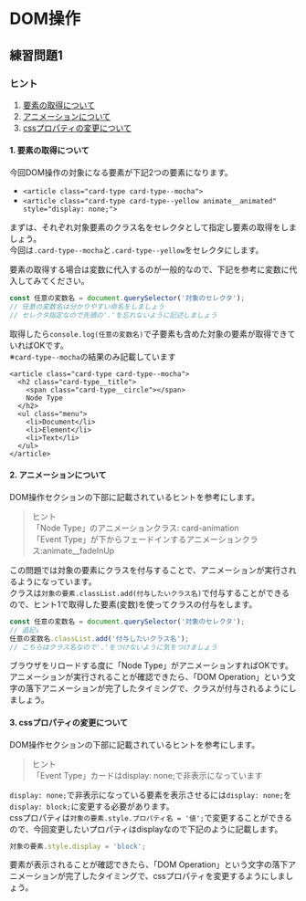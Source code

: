 # DOM操作

## 練習問題1

### ヒント

1. [要素の取得について](#1-要素の取得について)
2. [アニメーションについて](#2-アニメーションについて)
3. [cssプロパティの変更について](#3-cssプロパティの変更について)

#### 1. 要素の取得について

今回DOM操作の対象になる要素が下記2つの要素になります。
- `<article class="card-type card-type--mocha">`
- `<article class="card-type card-type--yellow animate__animated" style="display: none;">`  

まずは、それぞれ対象要素のクラス名をセレクタとして指定し要素の取得をしましょう。  
今回は`.card-type--mocha`と`.card-type--yellow`をセレクタにします。  

要素の取得する場合は変数に代入するのが一般的なので、下記を参考に変数に代入してみてください。  
```javascript
const 任意の変数名 = document.querySelector('対象のセレクタ');
// 任意の変数名は分かりやすい命名をしましょう
// セレクタ指定なので先頭の'.'を忘れないように記述しましょう
```

取得したら`console.log(任意の変数名)`で子要素も含めた対象の要素が取得できていればOKです。  
※`card-type--mocha`の結果のみ記載しています

```
<article class="card-type card-type--mocha">
  <h2 class="card-type__title">
    <span class="card-type__circle"></span>
    Node Type
  </h2>
  <ul class="menu">
    <li>Document</li>
    <li>Element</li>
    <li>Text</li>
  </ul>
</article>
```

#### 2. アニメーションについて
DOM操作セクションの下部に記載されているヒントを参考にします。
> ヒント  
「Node Type」のアニメーションクラス: card-animation  
「Event Type」が下からフェードインするアニメーションクラス:animate__fadeInUp  

この問題では対象の要素にクラスを付与することで、アニメーションが実行されるようになっています。  
クラスは`対象の要素.classList.add(付与したいクラス名)`で付与することができるので、ヒント1で取得した要素(変数)を使ってクラスの付与をします。

```javascript
const 任意の変数名 = document.querySelector('対象のセレクタ');
// 追記↓
任意の変数名.classList.add('付与したいクラス名');
// こちらはクラス名なので'.'をつけないように気をつけましょう
```

ブラウザをリロードする度に「Node Type」がアニメーションすればOKです。  
アニメーションが実行されることが確認できたら、「DOM Operation」という文字の落下アニメーションが完了したタイミングで、クラスが付与されるようにしましょう。  

#### 3. cssプロパティの変更について
DOM操作セクションの下部に記載されているヒントを参考にします。
> ヒント  
「Event Type」カードはdisplay: none;で非表示になっています

`display: none;`で非表示になっている要素を表示させるには`display: none;`を`display: block;`に変更する必要があります。  
cssプロパティは`対象の要素.style.プロパティ名 = '値';`で変更することができるので、今回変更したいプロパティはdisplayなので下記のように記載します。  
```javascript
対象の要素.style.display = 'block';
```
要素が表示されることが確認できたら、「DOM Operation」という文字の落下アニメーションが完了したタイミングで、cssプロパティを変更するようにしましょう。  